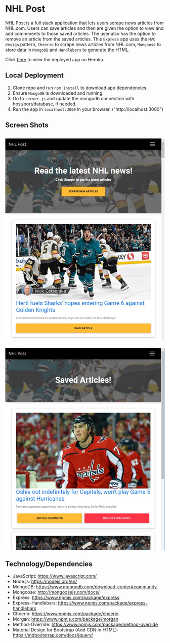 # NHL Post

NHL Post is a full stack application that lets users scrape news articles from NHL.com. Users can save articles and then are given the option to view and add commments to those saved articles. The user also has the option to remove an article from the saved articles. This `Express` app uses the `MVC design` pattern, `Cheerio` to scrape news articles from NHL.com, `Mongoose` to store data in `MongoDB` and `Handlebars` to generate the HTML. 

Click [here](https://infinite-headland-42888.herokuapp.com/) to view the deployed app on Heroku.

## Local Deployment
1. Clone repo and run `npm install` to download app dependencies.
2. Ensure `MongoDB` is downloaded and running.
3. Go to `server.js` and update the mongodb connection with host/port/database, if needed.
4. Run the app in `localhost:3000` in your browser. ("http://localhost:3000")

## Screen Shots
![screenshot](screenshot.JPG)
---
![screenshot2](screenshot2.JPG)

## Technology/Dependencies 
* JavaScript: https://www.javascript.com/
* Node.js: https://nodejs.org/en/
* MongoDB: https://www.mongodb.com/download-center#community
* Mongoose: http://mongoosejs.com/docs/
* Express: https://www.npmjs.com/package/express
* Express-Handlebars: https://www.npmjs.com/package/express-handlebars
* Cheerio: https://www.npmjs.com/package/cheerio
* Morgan: https://www.npmjs.com/package/morgan
* Method-Override: https://www.npmjs.com/package/method-override
* Material Design for Bootstrap (Add CDN in HTML): https://mdbootstrap.com/docs/jquery/

